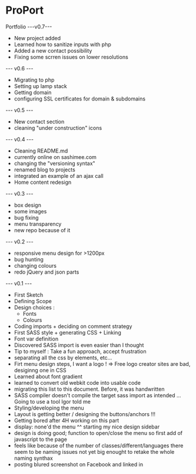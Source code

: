 # ProPort
Portfolio
---v0.7---
- New project added
- Learned how to sanitize inputs with php
- Added a new contact possibility
- Fixing some scrren issues on lower resolutions

--- v0.6 ---
- Migrating to php
- Setting up lamp stack
- Getting domain
- configuring SSL certificates for domain & subdomains

--- v0.5 ---
- New contact section
- cleaning "under construction" icons

--- v0.4 ---
- Cleaning README.md
- currently online on sashimee.com
- changing the "versioning syntax"
- renamed blog to projects
- integrated an example of an ajax call
- Home content redesign

--- v0.3 ---
- box design
- some images
- bug fixing
- menu transparency
- new repo because of it

--- v0.2 ---

- responsive menu design for >1200px
- bug hunting
- changing colours
- redo jQuery and json parts

--- v0.1 ---

- First Sketch
- Defining Scope
- Design choices : 
    - Fonts
    - Colours
- Coding imports + deciding on comment strategy
- First SASS style + generating CSS + Linking
- Font var definition
- Discovered SASS import is even easier than I thought
- Tip to myself : Take a fun approach, accept frustration
- separating all the css by elements, etc...
- Firt menu design steps, I want a logo ! => Free logo creator sites are bad, desiginng one in CSS
- Learned about font gradient
- learned to convert old webkit code into usable code
- migrating this list to this document. Before, it was handwritten
- SASS compiler doesn't compile the target sass import as intended ... Going to use a tool Igor told me
- Styling/developing the menu
- Layout is getting better / designing the buttons/anchors !!! 
- Getting bored after 4H working on this part
- display: none'd the menu ^^ starting my nice design sidebar
- design is doing good; function to open/close the menu so first add of javascript to the page
- feels like because of the number of classes/different/languages there seem to be naming issues not yet big enought to retake the whole naming synthax
- posting blured screenshot on Facebook and linked in
